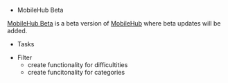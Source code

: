 * MobileHub Beta

[MobileHub Beta](https://participator.github.io/MobileHub-Beta/) is a beta version of [MobileHub](https://mlama007.github.io/MobileHub/) where beta updates will be added.

* Tasks
- Filter
   - create functionality for difficultities
   - create funcitonality for categories
